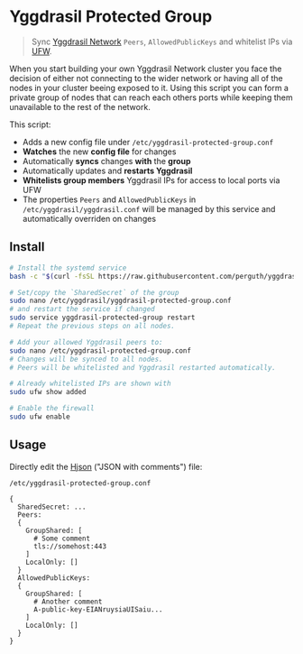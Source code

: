 # Yggdrasil Protected Group

> Sync [Yggdrasil Network](https://yggdrasil-network.github.io/) `Peers`, `AllowedPublicKeys` and whitelist IPs via [UFW](https://manpages.ubuntu.com/manpages/bionic/en/man8/ufw.8.html).

When you start building your own Yggdrasil Network cluster you face the decision of either not connecting to the wider network or having all of the nodes in your cluster beeing exposed to it. Using this script you can form a private group of nodes that can reach each others ports while keeping them unavailable to the rest of the network.

This script:

- Adds a new config file under `/etc/yggdrasil-protected-group.conf`
- **Watches** the new **config file** for changes
- Automatically **syncs** changes **with** the **group**
- Automatically updates and **restarts Yggdrasil**
- **Whitelists group members** Yggdrasil IPs for access to local ports via UFW
- The properties `Peers` and `AllowedPublicKeys` in `/etc/yggdrasil/yggdrasil.conf` will be managed by this service and automatically overriden on changes

## Install

```bash
# Install the systemd service
bash -c "$(curl -fsSL https://raw.githubusercontent.com/perguth/yggdrasil-protected-group/main/setup.sh)"

# Set/copy the `SharedSecret` of the group
sudo nano /etc/yggdrasil/yggdrasil-protected-group.conf
# and restart the service if changed
sudo service yggdrasil-protected-group restart
# Repeat the previous steps on all nodes.

# Add your allowed Yggdrasil peers to:
sudo nano /etc/yggdrasil-protected-group.conf
# Changes will be synced to all nodes.
# Peers will be whitelisted and Yggdrasil restarted automatically.

# Already whitelisted IPs are shown with
sudo ufw show added

# Enable the firewall
sudo ufw enable
```

## Usage

Directly edit the [Hjson](https://hjson.github.io/) ("JSON with comments") file:

`/etc/yggdrasil-protected-group.conf`
```
{
  SharedSecret: ...
  Peers:
  {
    GroupShared: [
      # Some comment
      tls://somehost:443
    ]
    LocalOnly: []
  }
  AllowedPublicKeys:
  {
    GroupShared: [
      # Another comment
      A-public-key-EIANruysiaUISaiu...
    ]
    LocalOnly: []
  }
}
```
